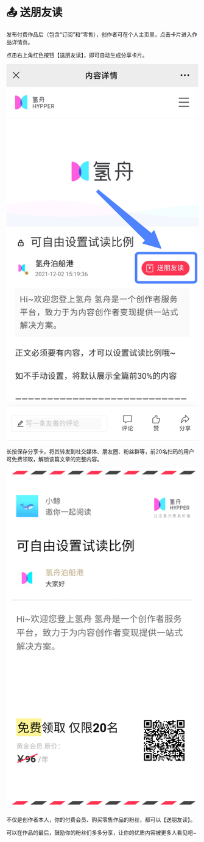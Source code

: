 # 📤 送朋友读

发布付费作品后（包含“订阅”和“零售），创作者可在个人主页里，点击卡片进入作品详情页。

点击右上角红色按钮【送朋友读】，即可自动生成分享卡片。

![](../.gitbook/assets/15送朋友读01.png)

长按保存分享卡，将其转发到社交媒体、朋友圈、粉丝群等，前20名扫码的用户可免费领取，解锁该篇文章的完整内容。

![](../.gitbook/assets/15送朋友读02.png)

不仅是创作者本人，你的付费会员、购买零售作品的粉丝，都可以【送朋友读】。

可以在作品的最后，鼓励你的粉丝们多多分享，让你的优质内容被更多人看见吧\~
